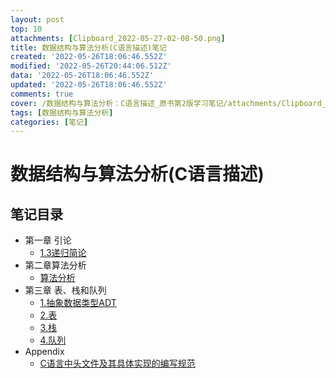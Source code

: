 ```yaml
---
layout: post
top: 10
attachments: [Clipboard_2022-05-27-02-08-50.png]
title: 数据结构与算法分析(C语言描述)笔记
created: '2022-05-26T18:06:46.552Z'
modified: '2022-05-26T20:44:06.512Z'
data: '2022-05-26T18:06:46.552Z'
updated: '2022-05-26T18:06:46.552Z'
comments: true
cover: /数据结构与算法分析：C语言描述_原书第2版学习笔记/attachments/Clipboard_2022-05-27-02-08-50.png
tags: [数据结构与算法分析]
categories: [笔记]
---
```


<!-- ![](/数据结构与算法分析：C语言描述_原书第2版学习笔记/attachments/Clipboard_2022-05-27-02-08-50.png) -->
<!-- ![](../attachments/Clipboard_2022-05-27-02-06-21.png) -->
# 数据结构与算法分析(C语言描述)
## 笔记目录
<!-- [第1章_1.2数学知识复习（截图）](/数据结构与算法分析：C语言描述_原书第2版学习笔记/notes/第1章_1.2数学知识复习（截图）) -->
* 第一章 引论
  + [1.3递归简论](/数据结构与算法分析：C语言描述_原书第2版学习笔记/notes/第1章_1.3递归简论)
* 第二章算法分析
  + [算法分析](/数据结构与算法分析：C语言描述_原书第2版学习笔记/notes/第2章_算法分析)
* 第三章 表、栈和队列
  + [1.抽象数据类型ADT](/数据结构与算法分析：C语言描述_原书第2版学习笔记/notes/第3章_1.抽象数据类型ADT)
  + [2.表](/数据结构与算法分析：C语言描述_原书第2版学习笔记/notes/第3章_2.表)
  + [3.栈](/数据结构与算法分析：C语言描述_原书第2版学习笔记/notes/第3章_3.栈)
  + [4.队列](/数据结构与算法分析：C语言描述_原书第2版学习笔记/notes/第3章_4.队列)
* Appendix
  + [C语言中头文件及其具体实现的编写规范](/数据结构与算法分析：C语言描述_原书第2版学习笔记/notes/C语言中头文件及其具体实现的编写规范)

